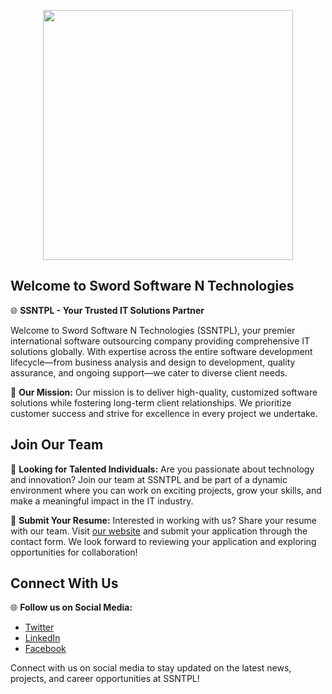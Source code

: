 <p align="center">
  <a href="https://ssntpl.com" target="_blank">
    <img src="https://github.com/ssntpl/.github/assets/4591834/3483be36-aebe-412c-84e7-96d18b6fdf6f" width="400">
  </a>
</p>

## Welcome to Sword Software N Technologies

🌐 **SSNTPL - Your Trusted IT Solutions Partner**

Welcome to Sword Software N Technologies (SSNTPL), your premier international software outsourcing company providing comprehensive IT solutions globally. With expertise across the entire software development lifecycle—from business analysis and design to development, quality assurance, and ongoing support—we cater to diverse client needs.

🚀 **Our Mission:** 
Our mission is to deliver high-quality, customized software solutions while fostering long-term client relationships. We prioritize customer success and strive for excellence in every project we undertake.

## Join Our Team

👥 **Looking for Talented Individuals:**
Are you passionate about technology and innovation? Join our team at SSNTPL and be part of a dynamic environment where you can work on exciting projects, grow your skills, and make a meaningful impact in the IT industry.

📄 **Submit Your Resume:**
Interested in working with us? Share your resume with our team. Visit [our website](https://ssntpl.com/contact/) and submit your application through the contact form. We look forward to reviewing your application and exploring opportunities for collaboration!

## Connect With Us

🌐 **Follow us on Social Media:**
- [Twitter](https://x.com/ssntpl)
- [LinkedIn](https://www.linkedin.com/company/sword-software-n-technologies-pvt-ltd)
- [Facebook](https://www.facebook.com/ssntpl)

Connect with us on social media to stay updated on the latest news, projects, and career opportunities at SSNTPL!

